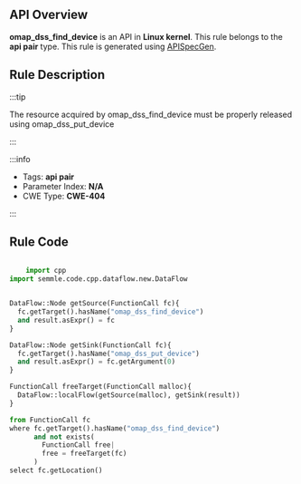 ---
---


## API Overview
**omap_dss_find_device** is an API in **Linux kernel**. This rule belongs to the **api pair** type. This rule is generated using [APISpecGen](../../tools/APISpecGen).
## Rule Description

:::tip

The resource acquired by omap_dss_find_device must be properly released using omap_dss_put_device

:::

:::info

- Tags: **api pair**
- Parameter Index: **N/A**
- CWE Type: **CWE-404**

:::

## Rule Code
```python

    import cpp
import semmle.code.cpp.dataflow.new.DataFlow


DataFlow::Node getSource(FunctionCall fc){
  fc.getTarget().hasName("omap_dss_find_device")
  and result.asExpr() = fc
}

DataFlow::Node getSink(FunctionCall fc){
  fc.getTarget().hasName("omap_dss_put_device")
  and result.asExpr() = fc.getArgument(0)
}

FunctionCall freeTarget(FunctionCall malloc){
  DataFlow::localFlow(getSource(malloc), getSink(result))
}

from FunctionCall fc
where fc.getTarget().hasName("omap_dss_find_device")
      and not exists(
        FunctionCall free| 
        free = freeTarget(fc)
      )
select fc.getLocation()

    
```